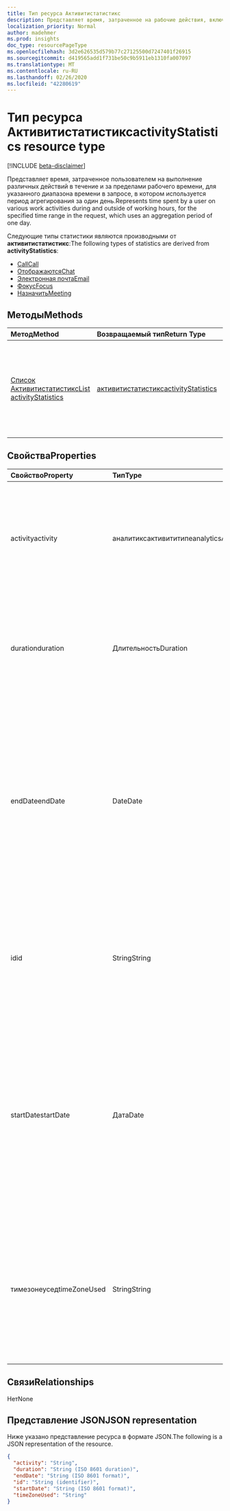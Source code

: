 ```yaml
---
title: Тип ресурса Активитистатистикс
description: Представляет время, затраченное на рабочие действия, включая электронную почту, собрания, фокусы, разговоры и звонки.
localization_priority: Normal
author: madehmer
ms.prod: insights
doc_type: resourcePageType
ms.openlocfilehash: 3d2e626535d579b77c27125500d7247401f26915
ms.sourcegitcommit: d419565add1f731be50c9b5911eb1310fa007097
ms.translationtype: MT
ms.contentlocale: ru-RU
ms.lasthandoff: 02/26/2020
ms.locfileid: "42280619"
---
```

# <a name="activitystatistics-resource-type"></a><span data-ttu-id="da2ee-103">Тип ресурса Активитистатистикс</span><span class="sxs-lookup"><span data-stu-id="da2ee-103">activityStatistics resource type</span></span>

[!INCLUDE [beta-disclaimer](../../includes/beta-disclaimer.md)]

<span data-ttu-id="da2ee-104">Представляет время, затраченное пользователем на выполнение различных действий в течение и за пределами рабочего времени, для указанного диапазона времени в запросе, в котором используется период агрегирования за один день.</span><span class="sxs-lookup"><span data-stu-id="da2ee-104">Represents time spent by a user on various work activities during and outside of working hours, for the specified time range in the request, which uses an aggregation period of one day.</span></span>

<span data-ttu-id="da2ee-105">Следующие типы статистики являются производными от **активитистатистикс**:</span><span class="sxs-lookup"><span data-stu-id="da2ee-105">The following types of statistics are derived from **activityStatistics**:</span></span>

* [<span data-ttu-id="da2ee-106">Call</span><span class="sxs-lookup"><span data-stu-id="da2ee-106">Call</span></span>](callactivitystatistics.md)
* [<span data-ttu-id="da2ee-107">Отображаются</span><span class="sxs-lookup"><span data-stu-id="da2ee-107">Chat</span></span>](chatactivitystatistics.md)
* [<span data-ttu-id="da2ee-108">Электронная почта</span><span class="sxs-lookup"><span data-stu-id="da2ee-108">Email</span></span>](emailactivitystatistics.md)
* [<span data-ttu-id="da2ee-109">Фокус</span><span class="sxs-lookup"><span data-stu-id="da2ee-109">Focus</span></span>](focusactivitystatistics.md)
* [<span data-ttu-id="da2ee-110">Назначить</span><span class="sxs-lookup"><span data-stu-id="da2ee-110">Meeting</span></span>](meetingactivitystatistics.md)

<!--  removing per Mathew 2/6/2020   ### Activity id property

In an HTTP request, to get a specific type of activity statistics within a date range, you can express this information as an ID to the user's collection of activityStatistics in the following format, where `{startdate}` and `{enddate}` are expressed in ISO 8601 calendar date format and `{activity}` can be "call", "chat", "email", "focus", or "meeting":

```
{activity}_{startdate}_{enddate}
```

For example, the ID "email_2019-08-10_2019-08-12" represents the emailActivityStatistics for the specified user between August 10, 2019 and August 12, 2019.
-->
## <a name="methods"></a><span data-ttu-id="da2ee-111">Методы</span><span class="sxs-lookup"><span data-stu-id="da2ee-111">Methods</span></span>

| <span data-ttu-id="da2ee-112">Метод</span><span class="sxs-lookup"><span data-stu-id="da2ee-112">Method</span></span>       | <span data-ttu-id="da2ee-113">Возвращаемый тип</span><span class="sxs-lookup"><span data-stu-id="da2ee-113">Return Type</span></span> | <span data-ttu-id="da2ee-114">Описание</span><span class="sxs-lookup"><span data-stu-id="da2ee-114">Description</span></span> |
|:-------------|:------------|:------------|
| [<span data-ttu-id="da2ee-115">Список Активитистатистикс</span><span class="sxs-lookup"><span data-stu-id="da2ee-115">List activityStatistics</span></span>](../api/activitystatistics-list.md) | [<span data-ttu-id="da2ee-116">активитистатистикс</span><span class="sxs-lookup"><span data-stu-id="da2ee-116">activityStatistics</span></span>](activitystatistics.md) | <span data-ttu-id="da2ee-117">Получение свойств для коллекции статистики действий пользователя за последнюю полную неделю.</span><span class="sxs-lookup"><span data-stu-id="da2ee-117">Retrieve the properties for the collection of activity statistics for a user, for the last complete week.</span></span> |

## <a name="properties"></a><span data-ttu-id="da2ee-118">Свойства</span><span class="sxs-lookup"><span data-stu-id="da2ee-118">Properties</span></span>

| <span data-ttu-id="da2ee-119">Свойство</span><span class="sxs-lookup"><span data-stu-id="da2ee-119">Property</span></span>     | <span data-ttu-id="da2ee-120">Тип</span><span class="sxs-lookup"><span data-stu-id="da2ee-120">Type</span></span>        | <span data-ttu-id="da2ee-121">Описание</span><span class="sxs-lookup"><span data-stu-id="da2ee-121">Description</span></span> |
|:-------------|:------------|:------------|
|<span data-ttu-id="da2ee-122">activity</span><span class="sxs-lookup"><span data-stu-id="da2ee-122">activity</span></span> |<span data-ttu-id="da2ee-123">аналитиксактивититипе</span><span class="sxs-lookup"><span data-stu-id="da2ee-123">analyticsActivityType</span></span> |<span data-ttu-id="da2ee-124">Тип действия, для которого возвращается статистика.</span><span class="sxs-lookup"><span data-stu-id="da2ee-124">The type of activity for which statistics are returned.</span></span> <span data-ttu-id="da2ee-125">Возможные значения: `call`, `chat`, `email`, `focus`и. `meeting`</span><span class="sxs-lookup"><span data-stu-id="da2ee-125">The possible values are: `call`, `chat`, `email`, `focus`, and `meeting`.</span></span> |
|<span data-ttu-id="da2ee-126">duration</span><span class="sxs-lookup"><span data-stu-id="da2ee-126">duration</span></span> |<span data-ttu-id="da2ee-127">Длительность</span><span class="sxs-lookup"><span data-stu-id="da2ee-127">Duration</span></span> |<span data-ttu-id="da2ee-128">Общее количество часов, потраченных на действие.</span><span class="sxs-lookup"><span data-stu-id="da2ee-128">Total hours spent on the activity.</span></span> <span data-ttu-id="da2ee-129">Значение представляется в формате ISO 8601 для длительности.</span><span class="sxs-lookup"><span data-stu-id="da2ee-129">The value is represented in ISO 8601 format for durations.</span></span> |
|<span data-ttu-id="da2ee-130">endDate</span><span class="sxs-lookup"><span data-stu-id="da2ee-130">endDate</span></span> |<span data-ttu-id="da2ee-131">Date</span><span class="sxs-lookup"><span data-stu-id="da2ee-131">Date</span></span> |<span data-ttu-id="da2ee-132">Дата завершения действия, выраженная в формате ISO 8601 для календарных дат.</span><span class="sxs-lookup"><span data-stu-id="da2ee-132">Date when the activity ended, expressed in ISO 8601 format for calendar dates.</span></span> <span data-ttu-id="da2ee-133">Например, значение свойства может иметь значение "2019-07-03", которое соответствует формату ГГГГ – MM – DD.</span><span class="sxs-lookup"><span data-stu-id="da2ee-133">For example, the property value could be "2019-07-03" that follows the YYYY-MM-DD format.</span></span> |
|<span data-ttu-id="da2ee-134">id</span><span class="sxs-lookup"><span data-stu-id="da2ee-134">id</span></span> |<span data-ttu-id="da2ee-135">String</span><span class="sxs-lookup"><span data-stu-id="da2ee-135">String</span></span> |<span data-ttu-id="da2ee-136">Идентификатор действия, предназначенный только для чтения.</span><span class="sxs-lookup"><span data-stu-id="da2ee-136">Read-only ID for the activity.</span></span> <span data-ttu-id="da2ee-137">Не проанализируйте и не настраивайте значение для своих сценариев.</span><span class="sxs-lookup"><span data-stu-id="da2ee-137">Do not parse or customize the value for your scenarios.</span></span> |
|<span data-ttu-id="da2ee-138">startDate</span><span class="sxs-lookup"><span data-stu-id="da2ee-138">startDate</span></span> |<span data-ttu-id="da2ee-139">Дата</span><span class="sxs-lookup"><span data-stu-id="da2ee-139">Date</span></span> |<span data-ttu-id="da2ee-140">Дата начала действия, выраженная в формате ISO 8601 для календарных дат.</span><span class="sxs-lookup"><span data-stu-id="da2ee-140">Date when the activity started, expressed in ISO 8601 format for calendar dates.</span></span> <span data-ttu-id="da2ee-141">Например, значение свойства может иметь значение "2019-07-04", которое соответствует формату ГГГГ – MM – DD.</span><span class="sxs-lookup"><span data-stu-id="da2ee-141">For example, the property value could be "2019-07-04" that follows the YYYY-MM-DD format.</span></span> |
|<span data-ttu-id="da2ee-142">тимезонеусед</span><span class="sxs-lookup"><span data-stu-id="da2ee-142">timeZoneUsed</span></span> |<span data-ttu-id="da2ee-143">String</span><span class="sxs-lookup"><span data-stu-id="da2ee-143">String</span></span> |<span data-ttu-id="da2ee-144">Часовой пояс, который пользователь задает в Microsoft Outlook для вычисления.</span><span class="sxs-lookup"><span data-stu-id="da2ee-144">The time zone that the user sets in Microsoft Outlook is used for the computation.</span></span> <span data-ttu-id="da2ee-145">Например, значение свойства может быть "тихоокеанское стандартное время".</span><span class="sxs-lookup"><span data-stu-id="da2ee-145">For example, the property value could be "Pacific Standard Time."</span></span> |

## <a name="relationships"></a><span data-ttu-id="da2ee-146">Связи</span><span class="sxs-lookup"><span data-stu-id="da2ee-146">Relationships</span></span>

<span data-ttu-id="da2ee-147">Нет</span><span class="sxs-lookup"><span data-stu-id="da2ee-147">None</span></span>

## <a name="json-representation"></a><span data-ttu-id="da2ee-148">Представление JSON</span><span class="sxs-lookup"><span data-stu-id="da2ee-148">JSON representation</span></span>

<span data-ttu-id="da2ee-149">Ниже указано представление ресурса в формате JSON.</span><span class="sxs-lookup"><span data-stu-id="da2ee-149">The following is a JSON representation of the resource.</span></span>

<!-- { 
  "blockType": "resource",
  "optionalProperties": [

  ],
  "@odata.type": "microsoft.graph.activityStatistics",
  "keyProperty": "id"
}-->

```json
{
  "activity": "String",
  "duration": "String (ISO 8601 duration)",
  "endDate": "String (ISO 8601 format)",
  "id": "String (identifier)",
  "startDate": "String (ISO 8601 format)",
  "timeZoneUsed": "String"
}
```

<!-- uuid: 16cd6b66-4b1a-43a1-adaf-3a886856ed98
2019-02-04 14:57:30 UTC -->
<!-- {
  "type": "#page.annotation",
  "description": "activityStatistics resource",
  "keywords": "",
  "section": "documentation",
  "tocPath": ""
}--> 